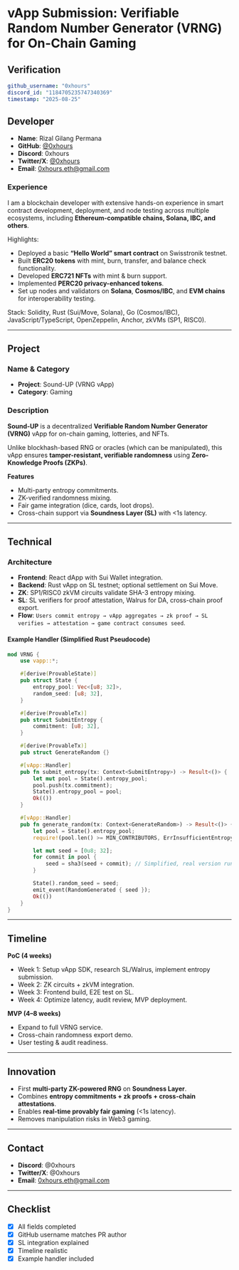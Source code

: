 # vApp Submission: Verifiable Random Number Generator (VRNG) for On-Chain Gaming

## Verification
```yaml
github_username: "0xhours"
discord_id: "1184705235747340369"
timestamp: "2025-08-25"
````

## Developer

* **Name**: Rizal Gilang Permana
* **GitHub**: [@0xhours](https://github.com/0xhours)
* **Discord**: 0xhours
* **Twitter/X**: [@0xhours](https://x.com/0xhours)
* **Email**: [0xhours.eth@gmail.com](mailto:0xhours.eth@gmail.com)

### Experience

I am a blockchain developer with extensive hands-on experience in smart contract development, deployment, and node testing across multiple ecosystems, including **Ethereum-compatible chains, Solana, IBC, and others**.

Highlights:

* Deployed a basic **“Hello World” smart contract** on Swisstronik testnet.
* Built **ERC20 tokens** with mint, burn, transfer, and balance check functionality.
* Developed **ERC721 NFTs** with mint & burn support.
* Implemented **PERC20 privacy-enhanced tokens**.
* Set up nodes and validators on **Solana**, **Cosmos/IBC**, and **EVM chains** for interoperability testing.

Stack: Solidity, Rust (Sui/Move, Solana), Go (Cosmos/IBC), JavaScript/TypeScript, OpenZeppelin, Anchor, zkVMs (SP1, RISC0).

---

## Project

### Name & Category

* **Project**: Sound-UP (VRNG vApp)
* **Category**: Gaming

### Description

**Sound-UP** is a decentralized **Verifiable Random Number Generator (VRNG)** vApp for on-chain gaming, lotteries, and NFTs.

Unlike blockhash-based RNG or oracles (which can be manipulated), this vApp ensures **tamper-resistant, verifiable randomness** using **Zero-Knowledge Proofs (ZKPs)**.

**Features**

* Multi-party entropy commitments.
* ZK-verified randomness mixing.
* Fair game integration (dice, cards, loot drops).
* Cross-chain support via **Soundness Layer (SL)** with <1s latency.

---

## Technical

### Architecture

* **Frontend**: React dApp with Sui Wallet integration.
* **Backend**: Rust vApp on SL testnet; optional settlement on Sui Move.
* **ZK**: SP1/RISC0 zkVM circuits validate SHA-3 entropy mixing.
* **SL**: SL verifiers for proof attestation, Walrus for DA, cross-chain proof export.
* **Flow**:
  `Users commit entropy → vApp aggregates → zk proof → SL verifies → attestation → game contract consumes seed`.

#### Example Handler (Simplified Rust Pseudocode)

```rust
mod VRNG {
    use vapp::*;

    #[derive(ProvableState)]
    pub struct State {
        entropy_pool: Vec<[u8; 32]>,
        random_seed: [u8; 32],
    }

    #[derive(ProvableTx)]
    pub struct SubmitEntropy {
        commitment: [u8; 32],
    }

    #[derive(ProvableTx)]
    pub struct GenerateRandom {}

    #[vApp::Handler]
    pub fn submit_entropy(tx: Context<SubmitEntropy>) -> Result<()> {
        let mut pool = State().entropy_pool;
        pool.push(tx.commitment);
        State().entropy_pool = pool;
        Ok(())
    }

    #[vApp::Handler]
    pub fn generate_random(tx: Context<GenerateRandom>) -> Result<()> {
        let pool = State().entropy_pool;
        require!(pool.len() >= MIN_CONTRIBUTORS, ErrInsufficientEntropy);

        let mut seed = [0u8; 32];
        for commit in pool {
            seed = sha3(seed + commit); // Simplified, real version runs in zkVM
        }

        State().random_seed = seed;
        emit_event(RandomGenerated { seed });
        Ok(())
    }
}
```

---

## Timeline

**PoC (4 weeks)**

* Week 1: Setup vApp SDK, research SL/Walrus, implement entropy submission.
* Week 2: ZK circuits + zkVM integration.
* Week 3: Frontend build, E2E test on SL.
* Week 4: Optimize latency, audit review, MVP deployment.

**MVP (4–8 weeks)**

* Expand to full VRNG service.
* Cross-chain randomness export demo.
* User testing & audit readiness.

---

## Innovation

* First **multi-party ZK-powered RNG** on **Soundness Layer**.
* Combines **entropy commitments + zk proofs + cross-chain attestations**.
* Enables **real-time provably fair gaming** (<1s latency).
* Removes manipulation risks in Web3 gaming.

---

## Contact

* **Discord**: @0xhours
* **Twitter/X**: @0xhours
* **Email**: [0xhours.eth@gmail.com](mailto:0xhours.eth@gmail.com)

---

## Checklist

* [x] All fields completed
* [x] GitHub username matches PR author
* [x] SL integration explained
* [x] Timeline realistic
* [x] Example handler included
